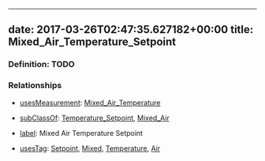 
---
date: 2017-03-26T02:47:35.627182+00:00
title: Mixed_Air_Temperature_Setpoint
---
### Definition: TODO

### Relationships

* [usesMeasurement](https://brickschema.org/schema/1.0/BrickFrame#usesMeasurement): [Mixed_Air_Temperature](https://brickschema.org/schema/1.0/Brick#Mixed_Air_Temperature)

* [subClassOf](http://www.w3.org/2000/01/rdf-schema#subClassOf): [Temperature_Setpoint](https://brickschema.org/schema/1.0/Brick#Temperature_Setpoint), [Mixed_Air](https://brickschema.org/schema/1.0/Brick#Mixed_Air)

* [label](http://www.w3.org/2000/01/rdf-schema#label): Mixed Air Temperature Setpoint

* [usesTag](https://brickschema.org/schema/1.0/BrickFrame#usesTag): [Setpoint](https://brickschema.org/schema/1.0/BrickTag#Setpoint), [Mixed](https://brickschema.org/schema/1.0/BrickTag#Mixed), [Temperature](https://brickschema.org/schema/1.0/BrickTag#Temperature), [Air](https://brickschema.org/schema/1.0/BrickTag#Air)

